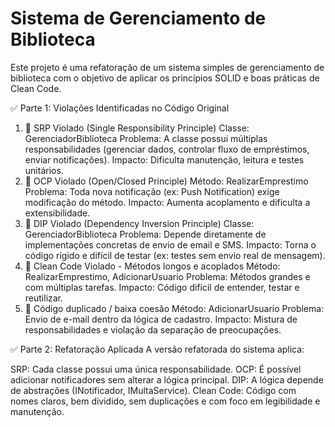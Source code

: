 # Sistema de Gerenciamento de Biblioteca
Este projeto é uma refatoração de um sistema simples de gerenciamento de biblioteca com o objetivo de aplicar os princípios SOLID e boas práticas de Clean Code.

✅ Parte 1: Violações Identificadas no Código Original
1. 📛 SRP Violado (Single Responsibility Principle)
Classe: GerenciadorBiblioteca
Problema: A classe possui múltiplas responsabilidades (gerenciar dados, controlar fluxo de empréstimos, enviar notificações).
Impacto: Dificulta manutenção, leitura e testes unitários.
2. 📛 OCP Violado (Open/Closed Principle)
Método: RealizarEmprestimo
Problema: Toda nova notificação (ex: Push Notification) exige modificação do método.
Impacto: Aumenta acoplamento e dificulta a extensibilidade.
3. 📛 DIP Violado (Dependency Inversion Principle)
Classe: GerenciadorBiblioteca
Problema: Depende diretamente de implementações concretas de envio de email e SMS.
Impacto: Torna o código rígido e difícil de testar (ex: testes sem envio real de mensagem).
4. 📛 Clean Code Violado - Métodos longos e acoplados
Método: RealizarEmprestimo, AdicionarUsuario
Problema: Métodos grandes e com múltiplas tarefas.
Impacto: Código difícil de entender, testar e reutilizar.
5. 📛 Código duplicado / baixa coesão
Método: AdicionarUsuario
Problema: Envio de e-mail dentro da lógica de cadastro.
Impacto: Mistura de responsabilidades e violação da separação de preocupações.

✅ Parte 2: Refatoração Aplicada
A versão refatorada do sistema aplica:

SRP: Cada classe possui uma única responsabilidade.
OCP: É possível adicionar notificadores sem alterar a lógica principal.
DIP: A lógica depende de abstrações (INotificador, IMultaService).
Clean Code: Código com nomes claros, bem dividido, sem duplicações e com foco em legibilidade e manutenção.
